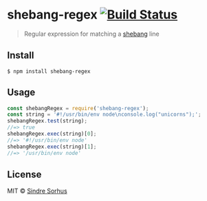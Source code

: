 # shebang-regex [![Build Status](https://travis-ci.org/sindresorhus/shebang-regex.svg?branch=master)](https://travis-ci.org/sindresorhus/shebang-regex)
> Regular expression for matching a [shebang](https://en.wikipedia.org/wiki/Shebang_(Unix)) line
## Install
```
$ npm install shebang-regex
```
## Usage
```js
const shebangRegex = require('shebang-regex');
const string = '#!/usr/bin/env node\nconsole.log("unicorns");';
shebangRegex.test(string);
//=> true
shebangRegex.exec(string)[0];
//=> '#!/usr/bin/env node'
shebangRegex.exec(string)[1];
//=> '/usr/bin/env node'
```
## License
MIT © [Sindre Sorhus](https://sindresorhus.com)
